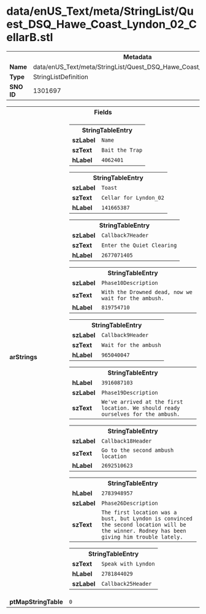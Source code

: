 <h1>data/enUS_Text/meta/StringList/Quest_DSQ_Hawe_Coast_Lyndon_02_CellarB.stl</h1><table><tr><th colspan="100%">Metadata</th></tr><tr><td><b>Name</b></td><td>data/enUS_Text/meta/StringList/Quest_DSQ_Hawe_Coast_Lyndon_02_CellarB.stl</td></tr><tr><td><b>Type</b></td><td>StringListDefinition</td></tr><tr><td><b>SNO ID</b></td><td>1301697</td></tr></table>

<table><tr><th colspan="100%">Fields</th></tr><tr><td><b>arStrings</b></td><td><table><tr><th colspan="100%">StringTableEntry</th></tr><tr><td><b>szLabel</b></td><td><code>Name</code></td></tr><tr><td><b>szText</b></td><td><code>Bait the Trap</code></td></tr><tr><td><b>hLabel</b></td><td><code>4062401</code></td></tr></table>


<table><tr><th colspan="100%">StringTableEntry</th></tr><tr><td><b>szLabel</b></td><td><code>Toast</code></td></tr><tr><td><b>szText</b></td><td><code>Cellar for Lyndon_02</code></td></tr><tr><td><b>hLabel</b></td><td><code>141665387</code></td></tr></table>


<table><tr><th colspan="100%">StringTableEntry</th></tr><tr><td><b>szLabel</b></td><td><code>Callback7Header</code></td></tr><tr><td><b>szText</b></td><td><code>Enter the Quiet Clearing</code></td></tr><tr><td><b>hLabel</b></td><td><code>2677071405</code></td></tr></table>


<table><tr><th colspan="100%">StringTableEntry</th></tr><tr><td><b>szLabel</b></td><td><code>Phase10Description</code></td></tr><tr><td><b>szText</b></td><td><code>With the Drowned dead, now we wait for the ambush.</code></td></tr><tr><td><b>hLabel</b></td><td><code>819754710</code></td></tr></table>


<table><tr><th colspan="100%">StringTableEntry</th></tr><tr><td><b>szLabel</b></td><td><code>Callback9Header</code></td></tr><tr><td><b>szText</b></td><td><code>Wait for the ambush</code></td></tr><tr><td><b>hLabel</b></td><td><code>965040047</code></td></tr></table>


<table><tr><th colspan="100%">StringTableEntry</th></tr><tr><td><b>hLabel</b></td><td><code>3916087103</code></td></tr><tr><td><b>szLabel</b></td><td><code>Phase19Description</code></td></tr><tr><td><b>szText</b></td><td><code>We've arrived at the first location. We should ready ourselves for the ambush.</code></td></tr></table>


<table><tr><th colspan="100%">StringTableEntry</th></tr><tr><td><b>szLabel</b></td><td><code>Callback18Header</code></td></tr><tr><td><b>szText</b></td><td><code>Go to the second ambush location</code></td></tr><tr><td><b>hLabel</b></td><td><code>2692510623</code></td></tr></table>


<table><tr><th colspan="100%">StringTableEntry</th></tr><tr><td><b>hLabel</b></td><td><code>2783948957</code></td></tr><tr><td><b>szLabel</b></td><td><code>Phase26Description</code></td></tr><tr><td><b>szText</b></td><td><code>The first location was a bust, but Lyndon is convinced the second location will be the winner. Rodney has been giving him trouble lately.</code></td></tr></table>


<table><tr><th colspan="100%">StringTableEntry</th></tr><tr><td><b>szText</b></td><td><code>Speak with Lyndon</code></td></tr><tr><td><b>hLabel</b></td><td><code>2781844029</code></td></tr><tr><td><b>szLabel</b></td><td><code>Callback25Header</code></td></tr></table>


</td></tr><tr><td><b>ptMapStringTable</b></td><td><code>0</code></td></tr></table>

